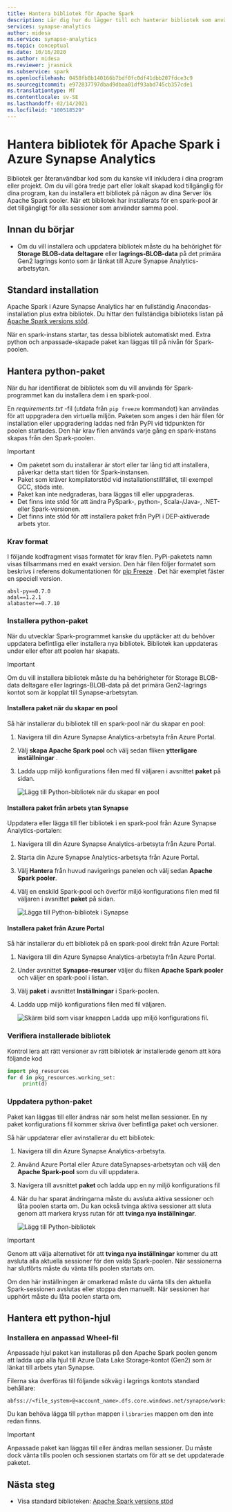 ```yaml
---
title: Hantera bibliotek för Apache Spark
description: Lär dig hur du lägger till och hanterar bibliotek som används av Apache Spark i Azure Synapse Analytics.
services: synapse-analytics
author: midesa
ms.service: synapse-analytics
ms.topic: conceptual
ms.date: 10/16/2020
ms.author: midesa
ms.reviewer: jrasnick
ms.subservice: spark
ms.openlocfilehash: 0458fb8b140166b7bdf0fc0df41dbb207fdce3c9
ms.sourcegitcommit: e972837797dbad9dbaa01df93abd745cb357cde1
ms.translationtype: MT
ms.contentlocale: sv-SE
ms.lasthandoff: 02/14/2021
ms.locfileid: "100518529"
---
```

# <a name="manage-libraries-for-apache-spark-in-azure-synapse-analytics"></a>Hantera bibliotek för Apache Spark i Azure Synapse Analytics

Bibliotek ger återanvändbar kod som du kanske vill inkludera i dina program eller projekt. Om du vill göra tredje part eller lokalt skapad kod tillgänglig för dina program, kan du installera ett bibliotek på någon av dina Server lös Apache Spark pooler. När ett bibliotek har installerats för en spark-pool är det tillgängligt för alla sessioner som använder samma pool. 

## <a name="before-you-begin"></a>Innan du börjar
- Om du vill installera och uppdatera bibliotek måste du ha behörighet för **Storage BLOB-data deltagare** eller **lagrings-BLOB-data** på det primära Gen2 lagrings konto som är länkat till Azure Synapse Analytics-arbetsytan.
  
## <a name="default-installation"></a>Standard installation
Apache Spark i Azure Synapse Analytics har en fullständig Anacondas-installation plus extra bibliotek. Du hittar den fullständiga biblioteks listan på [Apache Spark versions stöd](apache-spark-version-support.md). 

När en spark-instans startar, tas dessa bibliotek automatiskt med. Extra python och anpassade-skapade paket kan läggas till på nivån för Spark-poolen.


## <a name="manage-python-packages"></a>Hantera python-paket
När du har identifierat de bibliotek som du vill använda för Spark-programmet kan du installera dem i en spark-pool. 

 En *requirements.txt* -fil (utdata från `pip freeze` kommandot) kan användas för att uppgradera den virtuella miljön. Paketen som anges i den här filen för installation eller uppgradering laddas ned från PyPI vid tidpunkten för poolen startades. Den här krav filen används varje gång en spark-instans skapas från den Spark-poolen.

> [!IMPORTANT]
> - Om paketet som du installerar är stort eller tar lång tid att installera, påverkar detta start tiden för Spark-instansen.
> - Paket som kräver kompilatorstöd vid installationstillfället, till exempel GCC, stöds inte.
> - Paket kan inte nedgraderas, bara läggas till eller uppgraderas.
> - Det finns inte stöd för att ändra PySpark-, python-, Scala-/Java-, .NET-eller Spark-versionen.
> - Det finns inte stöd för att installera paket från PyPI i DEP-aktiverade arbets ytor.


### <a name="requirements-format"></a>Krav format

I följande kodfragment visas formatet för krav filen. PyPi-paketets namn visas tillsammans med en exakt version. Den här filen följer formatet som beskrivs i referens dokumentationen för [pip Freeze](https://pip.pypa.io/en/stable/reference/pip_freeze/) . Det här exemplet fäster en speciell version. 

```
absl-py==0.7.0
adal==1.2.1
alabaster==0.7.10
```

### <a name="install-python-packages"></a>Installera python-paket
När du utvecklar Spark-programmet kanske du upptäcker att du behöver uppdatera befintliga eller installera nya bibliotek. Bibliotek kan uppdateras under eller efter att poolen har skapats.

> [!IMPORTANT]
> Om du vill installera bibliotek måste du ha behörigheter för Storage BLOB-data deltagare eller lagrings-BLOB-data på det primära Gen2-lagrings kontot som är kopplat till Synapse-arbetsytan.

#### <a name="install-packages-during-pool-creation"></a>Installera paket när du skapar en pool
Så här installerar du bibliotek till en spark-pool när du skapar en pool:
   
1. Navigera till din Azure Synapse Analytics-arbetsyta från Azure Portal.
   
2. Välj **skapa Apache Spark pool** och välj sedan fliken **ytterligare inställningar** . 
   
3. Ladda upp miljö konfigurations filen med fil väljaren i avsnittet **paket** på sidan. 
   
    ![Lägg till Python-bibliotek när du skapar en pool](./media/apache-spark-azure-portal-add-libraries/apache-spark-azure-portal-add-library-python.png "Lägg till Python-bibliotek")
 

#### <a name="install-packages-from-the-synapse-workspace"></a>Installera paket från arbets ytan Synapse
Uppdatera eller lägga till fler bibliotek i en spark-pool från Azure Synapse Analytics-portalen:

1.  Navigera till din Azure Synapse Analytics-arbetsyta från Azure Portal.
   
2.  Starta din Azure Synapse Analytics-arbetsyta från Azure Portal.

3.  Välj **Hantera** från huvud navigerings panelen och välj sedan **Apache Spark pooler**.
   
4. Välj en enskild Spark-pool och överför miljö konfigurations filen med fil väljaren i avsnittet  **paket** på sidan.

    ![Lägga till Python-bibliotek i Synapse](./media/apache-spark-azure-portal-add-libraries/apache-spark-azure-portal-update.png)
   
#### <a name="install-packages-from-the-azure-portal"></a>Installera paket från Azure Portal
Så här installerar du ett bibliotek på en spark-pool direkt från Azure Portal:
   
 1. Navigera till din Azure Synapse Analytics-arbetsyta från Azure Portal.
   
 2. Under avsnittet **Synapse-resurser** väljer du fliken **Apache Spark pooler** och väljer en spark-pool i listan.
   
 3. Välj **paket** i avsnittet **Inställningar** i Spark-poolen. 

 4. Ladda upp miljö konfigurations filen med fil väljaren.

    ![Skärm bild som visar knappen Ladda upp miljö konfigurations fil.](./media/apache-spark-azure-portal-add-libraries/apache-spark-add-library-azure.png "Lägg till Python-bibliotek")

### <a name="verify-installed-libraries"></a>Verifiera installerade bibliotek

Kontrol lera att rätt versioner av rätt bibliotek är installerade genom att köra följande kod

```python
import pkg_resources
for d in pkg_resources.working_set:
     print(d)
```
### <a name="update-python-packages"></a>Uppdatera python-paket
Paket kan läggas till eller ändras när som helst mellan sessioner. En ny paket konfigurations fil kommer skriva över befintliga paket och versioner.  

Så här uppdaterar eller avinstallerar du ett bibliotek:
1. Navigera till din Azure Synapse Analytics-arbetsyta. 

2. Använd Azure Portal eller Azure dataSynapses-arbetsytan och välj den **Apache Spark-pool** som du vill uppdatera.

3. Navigera till avsnittet **paket** och ladda upp en ny miljö konfigurations fil
   
4. När du har sparat ändringarna måste du avsluta aktiva sessioner och låta poolen starta om. Du kan också tvinga aktiva sessioner att sluta genom att markera kryss rutan för att **tvinga nya inställningar**.

    ![Lägg till Python-bibliotek](./media/apache-spark-azure-portal-add-libraries/update-libraries.png "Lägg till Python-bibliotek")
   

> [!IMPORTANT]
> Genom att välja alternativet för att **tvinga nya inställningar** kommer du att avsluta alla aktuella sessioner för den valda Spark-poolen. När sessionerna har slutförts måste du vänta tills poolen startats om. 
>
> Om den här inställningen är omarkerad måste du vänta tills den aktuella Spark-sessionen avslutas eller stoppa den manuellt. När sessionen har upphört måste du låta poolen starta om. 


## <a name="manage-a-python-wheel"></a>Hantera ett python-hjul

### <a name="install-a-custom-wheel-file"></a>Installera en anpassad Wheel-fil
Anpassade hjul paket kan installeras på den Apache Spark poolen genom att ladda upp alla hjul till Azure Data Lake Storage-kontot (Gen2) som är länkat till arbets ytan Synapse. 

Filerna ska överföras till följande sökväg i lagrings kontots standard behållare: 

```
abfss://<file_system>@<account_name>.dfs.core.windows.net/synapse/workspaces/<workspace_name>/sparkpools/<pool_name>/libraries/python/
```

Du kan behöva lägga till ```python``` mappen i ```libraries``` mappen om den inte redan finns.

>[!IMPORTANT]
>Anpassade paket kan läggas till eller ändras mellan sessioner. Du måste dock vänta tills poolen och sessionen startats om för att se det uppdaterade paketet.

## <a name="next-steps"></a>Nästa steg
- Visa standard biblioteken: [Apache Spark versions stöd](apache-spark-version-support.md)
